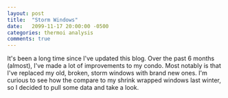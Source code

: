 ```yaml
---
layout: post
title:  "Storm Windows"
date:   2099-11-17 20:00:00 -0500
categories: thermoi analysis
comments: true
---
```


It's been a long time since I've updated this blog. Over the past 6 months (almost), I've made a lot of improvements to my condo. Most notably is that I've replaced my old, broken, storm windows with brand new ones. I'm curious to see how the compare to my shrink wrapped windows last winter, so I decided to pull some data and take a look.
<!--more-->

